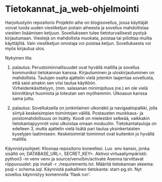 # Tietokannat_ja_web-ohjelmointi
Harjoitustyön repositorio
Projektin aihe on blogisovellus, jossa käyttäjät voivat luoda uuden viestiketjun jostain aiheesta ja sovellus mahdollistaa viestien lisäämisen ketjuun. Sovellukseen tulee tietoturvallisesti pystyä kirjautumaan. Viestejä on mahdollista muokata, poistaa tai piilottaa muilta käyttäjiltä. Vain viestiketjun omistaja voi poistaa ketjun. Sovelluksesta voi myös kirjautua ulos.  


Nykyinen tila:
1. palautus:
Perustoiminnallisuudet ovat hyvällä mallilla ja sovellus kommunikoi tietokannan kanssa. Kirjautuminen ja uloskirjautuminen on mahdollista. Taulujen osalta ajattelin vielä jotenkin laajentaa sovellusta, että saisi ainakin sen viisi taulua käyttöön.  
Virheidenkäsittelyyn, (mm. salasanan minimipituus jne.) en ole vielä kiinnittänyt huomiota ja toteutan sen myöhemmin. Ulkoasun kanssa sama juttu. 

2. palautus:
Sovelluksella on jonkinlainen ulkonäkö ja navigaatiopalkki, jolla siirtyä keskeisimpien toimintojen välillä. Postausten muokkaus- ja poistomahdollisuus on lisätty. Koodi on mielestäni selkeää, vaikkakin tietokantapyynnöt voisi ulkoistaa omaan moduuliin. Tietokantatauluja on edelleen 3, mutta ajattelin vielä lisätä pari taulua yksinkertaisten kyselyjen laatimiseen. Keskeisimmät toiminnot ovat kuitenkin jo hyvällä mallilla.



Käynnistysohjeet:
Kloonaa repositorio koneellesi. Luo .env kansio, jonka sisältö on; DATABASE_URL=<tietokannan-paikallinen-osoite>, SECRET_KEY=<salainen-avain>. Aktivoi virtuaaliympäristö: python3 -m venv venv ja source/venv/bin/activate Asenna tarvittavat riippuvuudet: pip install -r ./requirements.txt. Määritä tietokannan skeema: psql < schema.sql. Käynnistä paikallinen tietokanta: start-pg.sh. Nyt sovellus käynnistyy komennolla 'flask run'.
